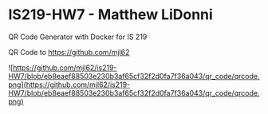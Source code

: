 # IS219-HW7 - Matthew LiDonni
QR Code Generator with Docker for IS 219

QR Code to https://github.com/mjl62

![https://github.com/mjl62/is219-HW7/blob/eb8eaef88503e230b3af65cf32f2d0fa7f36a043/qr_code/qrcode.png](https://github.com/mjl62/is219-HW7/blob/eb8eaef88503e230b3af65cf32f2d0fa7f36a043/qr_code/qrcode.png)

